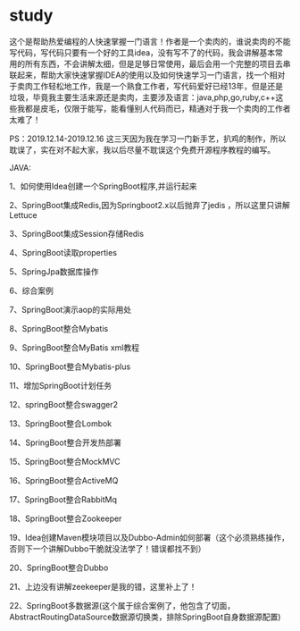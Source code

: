 # study
这个是帮助热爱编程的人快速掌握一门语言！作者是一个卖肉的，谁说卖肉的不能写代码，写代码只要有一个好的工具idea，没有写不了的代码，我会讲解基本常用的所有东西，不会讲解太细，但是足够日常使用，最后会用一个完整的项目去串联起来，帮助大家快速掌握IDEA的使用以及如何快速学习一门语言，找一个相对于卖肉工作轻松地工作，我是一个熟食工作者，写代码爱好已经13年，但是还是垃圾，毕竟我主要生活来源还是卖肉，主要涉及语言：java,php,go,ruby,c++这些我都是皮毛，仅限于能写，能看懂别人代码而已，精通对于我一个卖肉的工作者太难了！

PS：2019.12.14-2019.12.16 这三天因为我在学习一门新手艺，扒鸡的制作，所以耽误了，实在对不起大家，我以后尽量不耽误这个免费开源程序教程的编写。

JAVA:

  1、如何使用Idea创建一个SpringBoot程序,并运行起来

  2、SpringBoot集成Redis,因为Springboot2.x以后抛弃了jedis ，所以这里只讲解Lettuce 

  3、SpringBoot集成Session存储Redis

  4、SpringBoot读取properties

  5、SpringJpa数据库操作

  6、综合案例

  7、SpringBoot演示aop的实际用处

  8、SpringBoot整合Mybatis

  9、SpringBoot整合MyBatis xml教程

10、SpringBoot整合Mybatis-plus

11、增加SpringBoot计划任务

12、springBoot整合swagger2

13、SpringBoot整合Lombok

14、SpringBoot整合开发热部署

15、SpringBoot整合MockMVC

16、SpringBoot整合ActiveMQ

17、SpringBoot整合RabbitMq

18、SpringBoot整合Zookeeper

19、Idea创建Maven模块项目以及Dubbo-Admin如何部署（这个必须熟练操作，否则下一个讲解Dubbo干脆就没法学了！错误都找不到）

20、SpringBoot整合Dubbo

21、上边没有讲解zeekeeper是我的错，这里补上了！

22、SpringBoot多数据源(这个属于综合案例了，他包含了切面，AbstractRoutingDataSource数据源切换类，排除SpringBoot自身数据源配置)